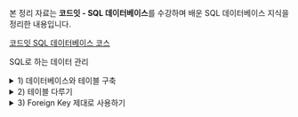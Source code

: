 본 정리 자료는 **코드잇 - SQL 데이터베이스**를 수강하며 배운 SQL 데이터베이스 지식을 정리한 내용입니다.

[코드잇 SQL 데이터베이스 코스](https://www.codeit.kr/courses/sql-database)

SQL로 하는 데이터 관리

<details>
  <summary>1) 데이터베이스와 테이블 구축</summary>
  
  # 데이터베이스 생성하기

`CREATE DATABASE 데이터베이스명;` 을 이용하면 데이터베이스를 생성할 수 있다.

다만, 이미 같은 이름의 데이터베이스가 존재한다면 오류가 난다. 이러한 오류를 피하기 위해서 다음과 같은 SQL 문을 사용할 수 있다.

`CREATE DATABASE IF NOT EXISTS 데이터베이스명;` 이미 같은 이름이 데이터베이스가 존재한다 할 지라도, 오류 표시 보다는 경고 표시 정도가 뜬다.

# 사용할 데이터베이스 지정하기

`USE 데이터베이스명;`

보통 실무에서 하나의 데이터베이스 서버 안에는 여러 개의 데이터베이스를 두고 사용한다. 그래서 데이터베이스 서버에 처음 접속하고 난 후에는, 가장 먼저 **어느 데이터베이스에서 작업을 할 것인지**를 지정해줘야 한다.

이렇게 하면 DBMS가 그 데이터베이스를 작업 중인 데이터베이스로 인식하게 되고, 그 후부터는 그렇게 지정된 데이터베이스 안에 있는 존재를 SQL 문에서 가리킬 때, 데이터베이스 이름을 적어 주지 않아도 된다는 장점이 있다.

예를 들어, A라는 데이터베이스에 animal 이라는 테이블이 있고, B 데이터베이스 안에 banana 라는 테이블이 있따.

이때, `USE A;` 를 실행하고 나면 animal 테이블의 내용을 조회하고 싶을 때 `SELECT * FROM A.animal;` 처럼 굳이 데이터베이스 이름을 붙이지 않고 `SELECT * FROM animal;` 이라고만 써도 잘 조회된다. 이미 A 데이터베이스를 사용하는 것으로 DBMS가 인식하고 있기 때문이다.

이때 B 데이터베이스는 사용하고 있지 않기 때문에, banana 테이블을 조회하려면 `SELECT * B.banana;`와 같이 데이터베이스 이름을 명시해줘야 한다.

USE 문을 써도 다른 데이터베이스 안의 것들을 언제든지 조회할 수 있다.

# 컬럼의 데이터 타입에 관하여

테이블을 생성할 때에는 각 컬럼마다 저장될 값에 알맞은 데이터 타입을 설정한다. 각 컬럼에 적절한 데이터 타입을 잘 설정하는 일은 아주 중요하다. 데이터 타입을 잘 설정해야 저장 용량을 효율적으로 활용할 수 있고, 나중에 row 수가 많아질 때는 성능에 영향을 미치기도 하기 때문이다.

사용할 수 있는 데이터 타입에는 DBMS 마다 조금씩 차이가 있는데, MySQL의 데이터 타입 중 일반적으로 쓰이는 것들은 다음 세 카테고리로 분류할 수 있다.

**Numeric Types(숫자형 타입)**

**Date and Time Types(날짜 및 시간 타입)**

**String Types(문자열 타입)**

이 밖에도 여러 카테고리가 있다.

## 1. Numeric Types (숫자형 타입)

숫자를 나타내기 위해 사용되는 데이터 타입이다.

숫자형 타입은 다시 **정수형 타입**과 **실수형 타입**으로 나눌 수 있다.

### (1) 정수형 타입

말 그대로 정수값을 저장하는 타입이다. 구체적인 타입마다 나타낼 수 있는 정수값의 범위에 차이가 있다.

1. **TINYINT**
   - 작은 범위의 정수를 저장할 때 쓰는 데이터 타입
   - 최소 -128 ~ 최대 127까지의 정수를 저장할 수 있는 타입
   - SIGNED는 '양수, 0, 음수'를 나타낼 수 있고, UNSIGNED는 '0과 양수'를 나타낼 수 있다. 이러한 원리는 다른 정수형 타입에도 똑같이 적용된다. 참고로, TYNYINT 라고만 썼을 때는 SIGNED가 붙은 것으로 자동 해석된다.
   - TINYINT SIGNED: -128 ~ 127
   - TINYINT UNSIGNED: 0 ~ 255
2. **SMALLINT**
   - TINYINT 보다 조금 더 큰 범위의 정수를 나타낼 때 쓰는 데이터 타입
   - SMALLINT SIGNED: -32768 ~ 32767
   - SMALLINT UNSIGNED: 0 ~ 65535
3. **MEDIUMINT**
   - MEDIUMINT SIGNED: -8388608 ~ 8388607
   - MEDIUMINT UNSIGNED: 0 ~ 16777215
4. **INT**
   - INT SIGNED: -2147483648 ~ 2147483647
   - INT UNSIGNED: 0 ~ 4294967295
5. **BIGINT**
   - BIGINT SIGNED: -9223372036854775808 ~ 9223372036854775807
   - BIGINT UNSIGNED: 0 ~ 18446744073709551615

### (2) 실수형 타입

정수뿐만 아니라, 소수점이 붙어있는 수 또한 표현할 수 있어야 할 경우 실수형 타입을 사용한다.

실수형 타입은 그 타입마다 얼마나 넓은 범위의 수를 나타낼 수 있는지 뿐만 아니라, 소수점 뒤에 얼마나 많은 개수의 자리수가 존재할 수 있는지가 다르다.

1. **DECIMAL**
   - 일반적으로 자주 쓰이는 실수형 타입. 보통 DECIMAL(M, D) 형식으로 나타냄.
   - M은 최대로 쓸 수 있는 전체 숫자의 자리수이고, D는 최대로 쓸 수 있는 소수점 뒤에 있는 자리의 수를 의미
   - EX) DECIMAL (5, 2) 라면 -999.99 부터 999.99 까지의 실수를 나타낼 수 있음
   - M은 최대 65, D는 30까지의 값을 가질 수 있음
   - DECIMAL 이라는 단어 대신 DEC, NUMERIC, FIXED를 써도 됨
2. **FLOAT**
   - 3.402823466E+38 ~ -1.175494351E-38, 0, 1.175494351E-38 ~ 3.402823466E+38 범위의 실수 표현 가능
3. **DOUBLE**
   - 1.7976931348623157E+308 ~ -2.2250738585072014E-308, 0, 2.2250738585072014E-308 ~ 1.7976931348623157E+308 범위의 실수 표현 가능
   - FLOAT에 비해 더 넓은 범위의 수를 나타낼 수 있을 뿐만 아니라, 그 정밀도 또한 더 높은 타입이다. (소수점 뒤에 최대로 허용가능한 자리수가 더 많음)

## 2. 날짜 및 시간 타입 (Date and Time Types)

데이터베이스에서는 날짜 및 시간 정보를 다뤄야 하는 경우가 정말 많다.

### (1) DATE

날짜를 지정하는 데이터 타입

날짜는 '2020-10-07' 이런 형식의 연, 월, 일 순으로 값을 나타낸다.

### (2) DATETIME

날짜와 시간을 저장하는 데이터 타입

'2020-10-07 11:01:53' 이런 식으로 연, 월, 일, 시, 분, 초를 나타낸다.

### (3) TIMESTAMP

날짜와 시간을 저장하는 데이터 타입

'2020-10-07 11:02:14' 이런 식으로 연, 월, 일, 시 ,분, 초를 나타낸다. 그럼 DATETIME 타입과는 어떤 점이 다를까?

TIMSTAMP 타입은 타임 존(time_zone) 정보도 함께 저장한다는 점이 다르다. UTC 기준. 한국은 UTC+9

만약 MySQL 서버의 시간대 설정을 바꾸면, DATETIME 타입 컬럼의 값은 그대로 유지되지만, TIMESTAMP 타입 컬럼의 값은 바뀐 시간대에 맞게 변경된다.

만약 타임 존 정보를 굳이 함께 저장할 필요가 없다면 DATETIME 타입을, 타임 존 정보도 함께 저장하고 싶다면 TIMESTAMP 타입을 설정하면 된다.

### (4) TIME

시간을 나타내는 데이터 타입.

'11:08:31' 형식으로 시, 분, 초를 나타낸다.

## 3. 문자열 타입 (String Type)

문자열을 저장하기 위한 타입

이름, 댓글, 구매 후기 등 문자열 형태의 데이터는 정말 다양하다

### (1) CHAR

문자열을 나타내는 기본 타입으로 Character의 줄임말.

CHAR(30) 이런 형식으로 나타낸다.

괄호 안의 숫자는 문자를 최대 몇 자까지 저장할 수 있는지를 나타낸다.

CHAR 타입의 괄호 안에는 0부터 255까지의 숫자를 적을 수 있다.

### (2) VARCHAR

VARCHAR(30) 이런 식으로 문자열의 최대 길이를 지정할 수 있는 문자열 타입이다.

괄호 안에 최소 0 부터 최대 65,535를 쓸 수 있다.

VARCHAR은 CHAR보다 허용되는 최대 저장 길이가 더 크다는 점 말고 다른 차이점도 있다.

CHAR는 고정 길이 타입이고, VARCHAR는 가변 길이 타입이라는 점이다. VARCHAR 이라는 단어 자체가 Character VAring의 줄임말로 가변 문자열을 나타낸다.

CHAR(10), VARCHAR(10)이 있을 때, CHAR(10)은 어떤 길이의 문자열이 저장되더라도 항상 그 값이 10만큼의 저장 용량을 차지한다. 하지만 VARCHAR(10)의 경우 만약 값이 'Hello' 이런 5자라면 저장 용량도 5만큼 차지한다. **저장 용량이 설정된 최대 길이에 맞게 고정되는 게 아니라, 실제 저장된 값이 맞게 최적화 되는 것이다.** 대신 VARCHAR 타입으로 값이 저장될 때는 해당 값의 사이즈를 나타내는 부분(1byte 또는 2byte)이 저장 용량에 추가된다.

따라서 값의 길이가 크게 변하지 않을 컬럼에는 CHAR 타입을 사용하고, 길이가 들쑥날쑥할 컬럼에는 VARHAR 타입을 쓰는 게 좋다.

### (3) TEXT

문자열을 저장하는 데이터 타입으로, 최대 65535자까지 저장할 수 있다.

이외에도 16,777,215자까지 저장할 수 있는 MEDIUMTEXT, 4294967295자까지 저장할 수 있는 LONGTEXT 타입이 있다.

VARCHAR 타입과 TEXT 계열의 타입은 내부 구현에서 일부 차이가 있는데, 일단은 정말 길이가 긴 문자열을 저장하려면 TEXT 계열의 타입을 써야한다는 정도만 기억하자

# CREATE TABLE

CREATE TABLE을 이용하여 테이블과 컬럼들을 만들어줄 수 있다.

데이터베이스명, 테이블명, 그리고 컬럼명 앞뒤로 작은 따옴표 ' 가 아니라 백틱(backtick) ` 을 써줘야 한다는 사실에 주의해야 한다.

작성 양식

```sql
CREATE TABLE `데이터베이스명`.`테이블명` (
	`컬럼명1` 데이터타입 속성,
	`컬럼명2` 데이터타입 속성,
	...
	PRIMARY KEY (`컬럼명`)); # 이렇게 설정하지 않고, 컬럼 뒤에 속성으로 PRIMARY KEY 를 적어주어도 된다.
```

작성 예시

```sql
CREATE TABLE `practice`.`new_table` (
	`id` INT NOT NULL AUTO_INCREMENT PRIMARY KEY,
	`name` VARCHAR(20) NULL, # NULL이 들어가도 된다는 의미. NULL은 생략해주어도 자동으로 적용된다.
	`student_number` INT NULL,
	`major` VARCHAR(15) NULL,
	`email` VARCHAR(50) NULL,
	`phone` VARCHAR(15) NULL,
	`admission_date` DATE NULL));
```

## 백틱과 따옴표

DBMS에서는 데이터베이스, 테이블, 컬럼 등과 같은 구성요소를 보통 **object(객체)** 라고 한다. 그리고 이런 object에 붙여준 이름을 **identifier(식별자)** 라고 한다. MySQL에서 **백틱**은 해당 단어가 identifier 임을 나타내는 기호이다.

그런데 사실 아래 SQL 문처럼 식별자에 굳이 백틱을 쓰지 않아도 SQL 문은 잘 실행된다.

```sql
CREATE TABLE 데이터베이스명.테이블명 (
	컬럼명1 데이터타입 속성,
	컬럼명2 데이터타입 속성,
	...
	PRIMARY KEY (컬럼명));
```

그럼 굳이 왜 백틱을 쓰는 걸까?

(1) 백틱을 쓰면 어느 단어가 사용자가 직접 이름을 지은 부분인지를 보다 확실하게 나타내줄 수 있음

(2) 이미 SQL 문법에 정해진 키워드로 이름을 지속 싶을 때는 백틱을 쓰는 것이 필수임

- 예를 들어, SELECT 라는 이름의 테이블을 만든다고 할 경우 SELECT를 백틱으로 감싸지 않으면 문법 오류로 인해 실행되지 않는다.
- 하지만 굳이 SQL 문법에 이미 존재하는 키워드로 이름을 짓는 것은 나중에 혼동의 위험성이 있기 때문에 하지 않는 것이 좋다.

# 테이블에 row 추가하기

## 모든 컬럼에 값이 있는 row 추가

작성 양식

```sql
INSERT INTO 테이블명 (컬럼명1, 컬럼명2, 컬럼명3, ...) # 만약 모든 컬럼에 값이 있는 row를 추가할 때는 컬럼명 부분을 전부 생략해줘도 된다. (대신 컬럼명 순서에 맞게 값을 넣어주어야 함)
	VALUES (값1, 값2, 값3, ...);
```

작성 예시

```sql
INSERT INTO student
(addmission_date, email, id, major, name, phone, student_number)
    VALUES ('2019-03-01', '1234@mail.com', 1, 'psychology', 'seongjae', '010-xxxx-xxxx', 20191919);

```

## 특정 컬럼들에만 값이 있는 row 추가

작성 양식은 같다.

작성 예시

```sql
INSERT INTO student
(addmission_date,  major, name, student_number)
    VALUES ('2020-01-01', '컴퓨터공학', 'DevPark', 20202020);

```

위 SQL 문에 포함되어 있지 않은 컬럼에는 NULL이 들어가게 된다.

다만, id 컬럼의 경우 따로 값을 넣어주지 않아도, AUTO_INCREMENT 속성을 할당했기 때문에, 이전 row의 id 값보다 1 큰 값이 자동으로 입력된다. 따라서 id 컬럼의 모든 값이 고유한 지를 확인할 필요가 없어진다.

참고로 AUTO_INCREMENT 속성은 정수형 데이터 타입의 컬럼에만 설정할 수 있다.

# 테이블의 row 갱신하기

작성 양식

```sql
UPDATE 테이블명 SET 컬럼명1 = 새로운값1, 컬럼명2 = 새로운값2 WHERE 특정row의조건;
```

테이블의 row를 갱신할 때에는 WHERE 절 뒤에 갱신하려는 row에 해당하는 조건(예: id=1)을 잘 적는 것이 중요하다.

WHERE 절을 적지 않을 경우, 모든 row의 정보가 갱신된다는 점에 주의해야 한다!

작성 예시

```sql
UPDATE student
	SET major = '멀티미디어학과', name = '홍길동'
WHERE id = 2;
```

## 컬럼의 기존 값을 기준으로 갱신하기

만약 기말고사 문제 중 배점 3점짜리 문제 하나에 오류가 있어서 모두 정답 처리를 했다고 해보자.

이 문제로 이미 점수를 얻어 간 학생이 없다고 가정하면, 모든 학생의 점수에 +3점을 해줘야 할 것이다.

이때 테이블을 어떻게 갱신해야 할까?

```sql
UPDATE final_exam_result SET score = 93 WHERE id = 1;
UPDATE final_exam_result SET score = 87 WHERE id = 2;
UPDATE final_exam_result SET score = 90 WHERE id = 3;
```

이런 식으로 여러 줄의 UPDATE 문을 일일이 실행하는 것은 너무 번거롭고, 실수도 잦을 것이다.

UPDATE 문을 사용할 때는 기존 값을 그대로 활용하는 방법이 있다.

```sql
UPDATE final_exam_result SET score = score + 3;
```

이렇게 써주면 모든 row의 score 컬럼의 값이 기존 값보다 3이 더 큰 값으로 갱신된다.

이렇게 컬럼의 이름의 활용해서 기존 값을 기반으로 갱신하는 경우도 많다.

# 테이블의 row 삭제하기

작성 양식

```sql
DELETE FROM 테이블명 WHERE 삭제할row조건;
```

DELETE 또한 WHERE 절을 쓰지 않으면 모든 row들이 삭제된다는 점에 주의해야 한다!

작성 예시

```sql
DELETE FROM student WHERE id = 4;
```

## 물리 삭제 VS 논리 삭제

어떤 row를 삭제하는 방법에는 크게 2가지 방법이 있다.

바로 '물리 삭제'와 '논리 삭제' 이다.

**물리 삭제**: 그냥 row를 바로 삭제해버리는 것

**논리 삭제**: 삭제해야할 row를 삭제하지 않고, '삭제 여부'를 나타내는 별도의 컬럼을 두고, 거기에 '삭제되었음'을 나타내는 값을 넣는 것.

**논리 삭제 예시** (컬럼을 미리 추가해 두었다고 가정)

```sql
UPDATE order SET is_cancelled = 'Y'
# 이렇게 is_cancelled, is_deleted 와 같이 삭제 여부를 나타내는 별도의 컬럼을 두고,
# 'Y' 등과 같이 삭제되었음을 나타내는 값을 넣는 것이다.
```

### 논리 삭제를 하는 이유?

사용자 취향 파악, 범죄 수사 등에 활용 (탈퇴한 사람의 기록) 등 다양한 이유가 있을 수 있다.

### 논리 삭제의 단점

나중에 삭제되지 않고 유효한 row들만 조회해야할 때는

```sql
SELECT * FROM WHERE is_cancelled != 'Y';
SELECT * FROM WHERE is_deleted != 'Y';
```

처럼 WHERE 절에 별도의 조건을 추가 해줘야 해서 번거롭다는 단점이 있다.

그리고 실제로 row를 삭제하는 것이 아니기 때문에 아무리 삭제를 해도 데이터베이스 내의 저장 용량은 줄어들지 않는다는 단점이 있다.

이런 단점을 보완하기 위해 기본 정책은 논리 삭제로 두되,

- 이미 데이터 분석에 활용되었거나
- 고객이 동의한 데이터 보유 기간이 지난 row들은

정기적으로 물리 삭제하는 방법을 활용하기도 한다.

</details>

<details>
  <summary>2) 테이블 다루기</summary>
  <details>
    <summary>컬럼 구조 변경</summary>

# 컬럼 구조 변경

## 컬럼 정보를 한 눈에 보여주는 DESCRIBE

DESCRIBE 문을 쓰면 테이블의 컬럼 정보를 한 눈에 볼 수 있다.

```sql
DESCRIBE 테이블명; # DESCRIBE를 그냥 DESC 라고 줄여서 써도 된다.
```

이렇게 치면 해당 테이블의 컬럼 구조, 각 컬럼의 데이터 타입, 속성을 볼 수 있다.

그럼 각 컬럼에 대한 다음과 같은 정보가 나타난다.

Field: 컬럼의 이름

Type: 컬럼의 데이터 타입

Null: 컬럼의 Null 속성 유무

Key: Primary Key, Unique 속성 여부

Default: 컬럼의 기본값

Extra: AUTO_INCREMENT 등의 기타 속성

## 컬럼 추가

작성 양식

```sql
ALTER TABLE 테이블명 ADD 추가할_컬럼명 데이터타입 속성;
```

작성 예시

```sql
ALTER TABLE student ADD gender CHAR(1) NULL;
```

## 컬럼 이름 변경

작성 양식

```sql
ALTER TABLE 테이블명
	RENAME COLUMN 원래의_컬럼명 TO 새로운_컬럼명;
```

작성 예시

```sql
ALTER TABLE student
	RENAME COLUMN student_number TO registration_number;
```

## 컬럼 삭제

작성 양식

```sql
ALTER TABLE 컬럼명 DROP 삭제할_컬럼명;
```

작성 예시

```sql
ALTER TABLE student DROP addmission_date;
```

## 컬럼 데이터 타입 변경

작성 양식

```sql
ALTER TABLE 테이블명 MODIFY 컬럼명 데이터타입;
```

작성 예시

```sql
ALTER TABLE student MODIFY major INT;
```

이떄, 컬럼의 값들이 변경하려고 하는 데이터 타입에 맞지 않으면 오류가 난다. 따라서 변경하려는 데이터 타입에 맞게 컬럼의 값들을 수정해줘야 한다.

```sql
UPDATE student SET major = 3 WHERE major = '심리학과'
UPDATE student SET major = 5 WHERE major = '수학과'
UPDATE student SET major = 1 WHERE major = '컴퓨터공학과';
```

## UPDATE 가 안 되는 경우

Workbench에서 위의 UPDATE 문에서 오류가 나는 경우

Response 탭에서 에러 메세지를 보면 이렇게 나타난다.

'Error Code: 1175. You are using safe update mode and you tried to update a table without a WHERE that uses a KEY column. To disable safe mode, toggle the option in Preferences -> SQL Editor and reconnect.'

내가 Workbench에서 safe update 모드를 사용하고 있기 때문에, KEY column을 사용해서 테이블을 갱신해야 한다는 것이다.

여기서 KEY column이란 Primary Key를 의미한다.

safe update 모드란 '안전한 갱신'을 보장하기 위한 모드로,

```sql
UDPATE student SET major = 1;
```

처럼 모든 row의 특정 컬럼을 갱신해버리는 SQL 문이나,

```sql
UPDATE student SET major = 1 WHERE major = '컴퓨터공학과';
```

처럼 WHERE 절에 Primary Key가 사용되지 않은 UPDATE 문이 실행되지 않도록 한다.

이건 UPDATE 문을 주의 깊게 사용하지 않을 때 발생할 수 있는 위험한 결과를 방지하기 위한 DBMS 상의 모드이다.

이 모드를 끄려면 Workbench의 Preferences 에 가서 Safe Updates 의 체크박스를 해제하고 확인한 뒤, 접속을 끊고 재연결 하면 된다.

  </details>
</details>

<details>
  <summary>3) Foreign Key 제대로 사용하기</summary>
</details>
